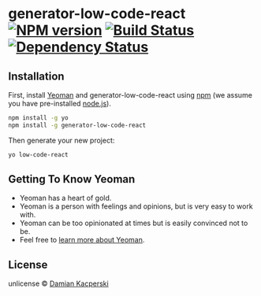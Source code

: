 # generator-low-code-react [![NPM version][npm-image]][npm-url] [![Build Status][travis-image]][travis-url] [![Dependency Status][daviddm-image]][daviddm-url]
> 

## Installation

First, install [Yeoman](http://yeoman.io) and generator-low-code-react using [npm](https://www.npmjs.com/) (we assume you have pre-installed [node.js](https://nodejs.org/)).

```bash
npm install -g yo
npm install -g generator-low-code-react
```

Then generate your new project:

```bash
yo low-code-react
```

## Getting To Know Yeoman

 * Yeoman has a heart of gold.
 * Yeoman is a person with feelings and opinions, but is very easy to work with.
 * Yeoman can be too opinionated at times but is easily convinced not to be.
 * Feel free to [learn more about Yeoman](http://yeoman.io/).

## License

unlicense © [Damian Kacperski]()


[npm-image]: https://badge.fury.io/js/generator-low-code-react.svg
[npm-url]: https://npmjs.org/package/generator-low-code-react
[travis-image]: https://travis-ci.com/dkacperski97/generator-low-code-react.svg?branch=master
[travis-url]: https://travis-ci.com/dkacperski97/generator-low-code-react
[daviddm-image]: https://david-dm.org/dkacperski97/generator-low-code-react.svg?theme=shields.io
[daviddm-url]: https://david-dm.org/dkacperski97/generator-low-code-react
